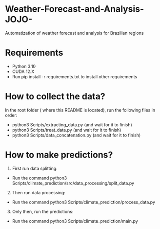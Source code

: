 # Weather-Forecast-and-Analysis-JOJO-
Automatization of weather forecast and analysis for Brazilian regions

# Requirements
* Python 3.10
* CUDA 12.X
* Run pip install -r requirements.txt to install other requirements

# How to collect the data?
In the root folder ( where this README is located), run the following files in order:
* python3 Scripts/extracting_data.py (and wait for it to finish)
* python3 Scripts/treat_data.py (and wait for it to finish)
* python3 Scripts/data_concatenation.py (and wait for it to finish)

# How to make predictions?
1. First run data splitting:
* Run the command python3 Scripts/climate_prediction/src/data_processing/split_data.py

2. Then run data processing:
* Run the command python3 Scripts/climate_prediction/process_data.py

3. Only then, run the predictions:
* Run the command python3 Scripts/climate_prediction/main.py
